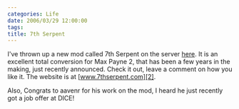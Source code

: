 ```yaml
---
categories: Life
date: 2006/03/29 12:00:00
tags:
title: 7th Serpent
---
```


I've thrown up a new mod called 7th Serpent on the server [here][1]. It is an
excellent total conversion for Max Payne 2, that has been a few years in the
making, just recently announced. Check it out, leave a comment on how you like
it. The website is at [www.7thserpent.com][2].

Also, Congrats to aavenr for his work on the mod, I heard he just recently got
a job offer at DICE!


[1]: http://www.asktherelic.com/7th_Serpent_Crossfire.zip
[2]: www.7thserpent.com

